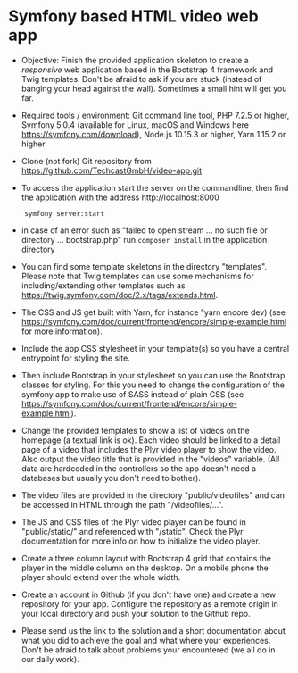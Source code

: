 # Symfony based HTML video web app

- Objective: Finish the provided application skeleton to create a *responsive* web application based in the Bootstrap 4 framework and Twig templates. Don't be afraid to ask if you are stuck (instead of banging your head against the wall). Sometimes a small hint will get you far. 


-  Required tools / environment: Git command line tool, PHP 7.2.5 or higher, Symfony 5.0.4 (available for Linux, macOS and Windows here https://symfony.com/download), Node.js 10.15.3 or higher, Yarn 1.15.2 or higher

- Clone (not fork) Git repository from https://github.com/TechcastGmbH/video-app.git

- To access the application start the server on the commandline, then find the application with the address http://localhost:8000

```
    symfony server:start
```

- in case of an error such as "failed to open stream ... no such file or directory ... bootstrap.php" run `composer install` in the application directory

- You can find some template skeletons in the directory "templates". Please note that Twig templates can use some mechanisms for including/extending other templates such as https://twig.symfony.com/doc/2.x/tags/extends.html. 

- The CSS and JS get built with Yarn, for instance "yarn encore dev) (see https://symfony.com/doc/current/frontend/encore/simple-example.html for more information).

- Include the app CSS stylesheet in your template(s) so you have a central entrypoint for styling the site.

- Then include Bootstrap in your stylesheet so you can use the Bootstrap classes for styling. For this you need to change the configuration of the symfony app to make use of SASS instead of plain CSS (see https://symfony.com/doc/current/frontend/encore/simple-example.html). 

- Change the provided templates to show a list of videos on the homepage (a textual link is ok). Each video should be linked to a detail page of a video that includes the Plyr video player to show the video. Also output the video title that is provided in the "videos" variable. (All data are hardcoded in the controllers so the app doesn't need a databases but usually you don't need to bother).

- The video files are provided in the directory "public/videofiles" and can be accessed in HTML through the path "/videofiles/...". 

- The JS and CSS files of the Plyr video player can be found in "public/static/" and referenced with "/static". Check the Plyr documentation for more info on how to initialize the video player.

- Create a three column layout with Bootstrap 4 grid that contains the player in the middle column on the desktop. On a mobile phone the player should extend over the whole width.

- Create an account in Github (if you don't have one) and create a new repository for your app. Configure the repository as a remote origin in your local directory and push your solution to the Github repo. 

- Please send us the link to the solution and a short documentation about what you did to achieve the goal and what where your experiences. Don't be afraid to talk about problems your encountered (we all do in our daily work). 


